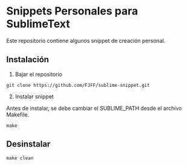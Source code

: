# Snippets Personales para SublimeText

Este repositorio contiene algunos snippet de creación personal.

## Instalación

1. Bajar el repositorio

```console
git clone https://github.com/FJFF/sublime-snippet.git
```

2. Instalar snippet

Antes de instalar, se debe cambiar el SUBLIME_PATH desde el archivo Makefile.

```console
make
```

## Desinstalar

```console
make clean
```
